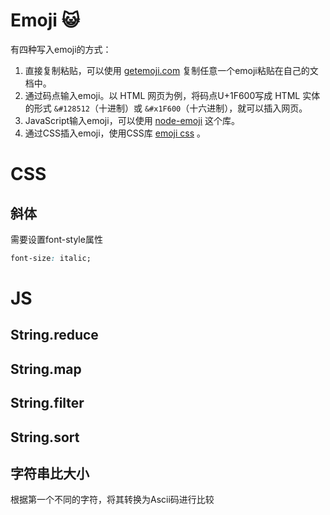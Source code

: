 # Emoji 😺
有四种写入emoji的方式： 

1. 直接复制粘贴，可以使用 [getemoji.com](https://getemoji.com/) 复制任意一个emoji粘贴在自己的文档中。
2. 通过码点输入emoji。以 HTML 网页为例，将码点U+1F600写成 HTML 实体的形式 `&#128512`（十进制）或 `&#x1F600`（十六进制），就可以插入网页。
3. JavaScript输入emoji，可以使用 [node-emoji](https://www.npmjs.com/package/node-emoji) 这个库。
4. 通过CSS插入emoji，使用CSS库 [emoji css](https://emoji-css.afeld.me/) 。

# CSS
## 斜体 
需要设置font-style属性
```CSS
font-size: italic;
```

# JS
## String.reduce
## String.map
## String.filter
## String.sort
## 字符串比大小
根据第一个不同的字符，将其转换为Ascii码进行比较